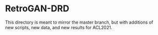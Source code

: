 # RetroGAN-DRD

This directory is meant to mirror the master branch, but with additions of new scripts, new data, and new results 
for ACL2021.
